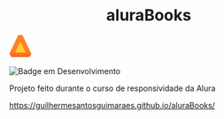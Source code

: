<h1 align="center">aluraBooks</h1>

![Imagem da Alura Books](./img/Logo.png)

![Badge em Desenvolvimento](http://img.shields.io/static/v1?label=STATUS&message=CONCLUIDO&color=GREEN&style=for-the-badge)


Projeto feito durante o curso de responsividade da Alura
 

 
 
 
 
 
 
 
 
 https://guilhermesantosguimaraes.github.io/aluraBooks/